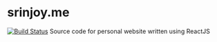 # srinjoy.me
[![Build Status](https://travis-ci.org/srinjoym/srinjoy.me.svg?branch=master)](https://travis-ci.org/srinjoym/srinjoy.me)
Source code for personal website written using ReactJS
